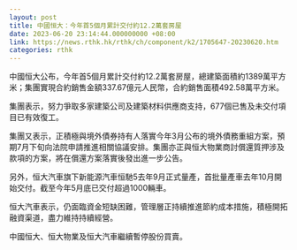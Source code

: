 ```yaml
---
layout: post
title: 中國恒大：今年首5個月累計交付約12.2萬套房屋
date: 2023-06-20 23:14:44.000000000 +08:00
link: https://news.rthk.hk/rthk/ch/component/k2/1705647-20230620.htm
categories: rthk
---
```


中國恒大公布，今年首5個月累計交付約12.2萬套房屋，總建築面積約1389萬平方米；集團實現合約銷售金額337.67億元人民幣，合約銷售面積492.58萬平方米。

集團表示，努力爭取多家建築公司及建築材料供應商支持，677個已售及未交付項目已有效復工。

集團又表示，正積極與境外債券持有人落實今年3月公布的境外債務重組方案，預期7月下旬向法院申請推進相關協議安排。集團亦正與恒大物業商討償還質押涉及款項的方案，將在償還方案落實後發出進一步公告。

另外，恒大汽車旗下新能源汽車恒馳5去年9月正式量產，首批量產車去年10月開始交付。截至今年5月底已交付超過1000輛車。

恒大汽車表示，仍面臨資金短缺困難，管理層正持續推進節約成本措施，積極開拓融資渠道，盡力維持持續經營。

中國恒大、恒大物業及恒大汽車繼續暫停股份買賣。
